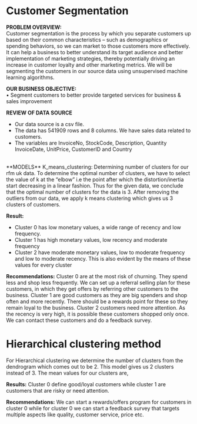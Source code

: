 # Customer Segmentation

**PROBLEM OVERVIEW:**</br>
Customer segmentation is the process by which you separate customers up based on their common characteristics – such as demographics or spending behaviors, so we can market to those customers more effectively. It can help a business to better understand its target audience and better implementation of marketing strategies, thereby potentially driving an increase in customer loyalty and other marketing metrics. 
We will be segmenting the customers in our source data using unsupervised machine learning algorithms.</br>

**OUR BUSINESS OBJECTIVE:** </br>
•	Segment customers to better provide targeted services for business & sales improvement

**REVIEW OF DATA SOURCE**
- Our data source is a csv file.
- The data has 541909 rows and 8 columns. We have sales data related to customers. 
- The variables are InvoiceNo, StockCode, Description, Quantity InvoiceDate, UnitPrice, CustomerID  and Country  
</br>
**MODELS**
K_means_clustering:
Determining number of clusters for our rfm uk data.
To determine the optimal number of clusters, we have to select the value of k at the “elbow” i.e the point after which the distortion/inertia start decreasing in a linear fashion. Thus for the given data, we conclude that the optimal number of clusters for the data is 3.
After removing the outliers from our data, we apply k means clustering which gives us 3 clusters of customers.

**Result:**
- Cluster 0 has low monetary values, a wide range of recency and low frequency. 
- Cluster 1 has high monetary values, low recency and moderate frequency
- Cluster 2 have moderate monetary values, low to moderate frequency and low to moderate recency. 
This is also evident by the means of these values for every cluster
 
**Recommendations:**
 Cluster 0 are at the most risk of churning. They spend less and shop less frequently.
We can set up a referral selling plan for these customers, in which they get offers by referring other customers to the business.
Cluster 1 are good customers as they are big spenders and shop often and more recently. There should be a rewards point for these so they remain loyal to the business.
Cluster 2  customers need more attention. As the recency is very high, it is possible these customers shopped only once. We can contact these customers and do a feedback survey.

# Hierarchical clustering method
For Hierarchical clustering we determine the number of clusters from the dendrogram which comes out to be 2.
This model gives us 2 clusters instead of 3.
The mean values for our clusters are,

 **Results:**
Cluster 0 define good/loyal customers while cluster 1 are customers that are risky or need attention.

**Recommendations:**
We can start a rewards/offers program for customers in cluster 0 while for cluster 0 we can start a feedback survey that targets multiple aspects like quality, customer service, price etc.
